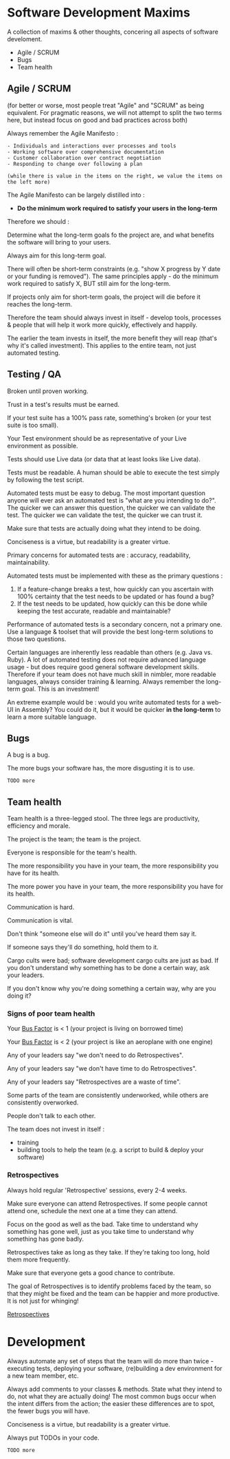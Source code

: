 # Software Development Maxims

A collection of maxims & other thoughts, concering all aspects of software develoment.

- Agile / SCRUM
- Bugs
- Team health


## Agile / SCRUM

(for better or worse, most people treat "Agile" and "SCRUM" as being equivalent. For pragmatic reasons, we will not attempt to split the two terms here, but instead focus on good and bad practices across both)

Always remember the Agile Manifesto :

```
- Individuals and interactions over processes and tools
- Working software over comprehensive documentation
- Customer collaboration over contract negotiation
- Responding to change over following a plan

(while there is value in the items on the right, we value the items on the left more)
```

The Agile Manifesto can be largely distilled into : 
- **Do the minimum work required to satisfy your users in the long-term**

Therefore we should :

Determine what the long-term goals fo the project are, and what benefits the software will bring to your users.

Always aim for this long-term goal.

There will often be short-term constraints (e.g. "show X progress by Y date or your funding is removed"). The same principles apply - do the minimum work required to satisfy X, BUT still aim for the long-term.

If projects only aim for short-term goals, the project will die before it reaches the long-term.

Therefore the team should always invest in itself - develop tools, processes & people that will help it work more quickly, effectively and happily.

The earlier the team invests in itself, the more benefit they will reap (that's why it's called investment). This applies to the entire team, not just automated testing.




## Testing / QA

Broken until proven working.

Trust in a test's results must be earned.

If your test suite has a 100% pass rate, something's broken (or your test suite is too small).

Your Test environment should be as representative of your Live environment as possible.

Tests should use Live data (or data that at least looks like Live data).

Tests must be readable. A human should be able to execute the test simply by following the test script.

Automated tests must be easy to debug. The most important question anyone will ever ask an automated test is "what are you intending to do?". The quicker we can answer this question, the quicker we can validate the test. The quicker we can validate the test, the quicker we can trust it.

Make sure that tests are actually doing what they intend to be doing.

Conciseness is a virtue, but readability is a greater virtue.

Primary concerns for automated tests are : accuracy, readability, maintainability. 

Automated tests must be implemented with these as the primary questions : 
1) If a feature-change breaks a test, how quickly can you ascertain with 100% certainty that the test needs to be updated or has found a bug?
2) If the test needs to be updated, how quickly can this be done while keeping the test accurate, readable and maintainable?

Performance of automated tests is a secondary concern, not a primary one. Use a language & toolset that will provide the best long-term solutions to those two questions. 

Certain languages are inherently less readable than others (e.g. Java vs. Ruby). A lot of automated testing does not require advanced language usage - but does require good general software development skills. Therefore if your team does not have much skill in nimbler, more readable languages, always consider training & learning. Always remember the long-term goal. This is an investment!

An extreme example would be : would you write automated tests for a web-UI in Assembly? You could do it, but it would be quicker **in the long-term** to learn a more suitable language.





## Bugs

A bug is a bug.

The more bugs your software has, the more disgusting it is to use.

`TODO more`
















## Team health

Team health is a three-legged stool. The three legs are productivity, efficiency and morale. 

The project is the team; the team is the project.

Everyone is responsible for the team's health.

The more responsibility you have in your team, the more responsibility you have for its health.

The more power you have in your team, the more responsibility you have for its health.

Communication is hard.

Communication is vital.

Don't think "someone else will do it" until you've heard them say it.

If someone says they'll do something, hold them to it.

Cargo cults were bad; software development cargo cults are just as bad. If you don't understand why something has to be done a certain way, ask your leaders.

If you don't know why you're doing something a certain way, why are you doing it?

### Signs of poor team health

Your [Bus Factor](https://en.wikipedia.org/wiki/Bus_factor) is < 1 (your project is living on borrowed time)

Your [Bus Factor](https://en.wikipedia.org/wiki/Bus_factor) is < 2 (your project is like an aeroplane with one engine)

Any of your leaders say "we don't need to do Retrospectives".

Any of your leaders say "we don't have time to do Retrospectives".

Any of your leaders say "Retrospectives are a waste of time".

Some parts of the team are consistently underworked, while others are consistently overworked.

People don't talk to each other.

The team does not invest in itself :
 - training
 - building tools to help the team (e.g. a script to build & deploy your software)

### Retrospectives

Always hold regular 'Retrospective' sessions, every 2-4 weeks.

Make sure everyone can attend Retrospectives. If some people cannot attend one, schedule the next one at a time they can attend.

Focus on the good as well as the bad. Take time to understand why something has gone well, just as you take time to understand why something has gone badly.

Retrospectives take as long as they take. If they're taking too long, hold them more frequently.

Make sure that everyone gets a good chance to contribute.

The goal of Retrospectives is to identify problems faced by the team, so that they might be fixed and the team can be happier and more productive. It is not just for whinging!

[Retrospectives](https://github.com/RMorrisby/software_dev_maxims/blob/master/Retrospectives.md)

# Development

Always automate any set of steps that the team will do more than twice - executing tests, deploying your software, (re)building a dev environment for a new team member, etc.

Always add comments to your classes & methods. State what they intend to do, not what they are actually doing! The most common bugs occur when the intent differs from the action; the easier these differences are to spot, the fewer bugs you will have.

Conciseness is a virtue, but readability is a greater virtue.

Always put TODOs in your code.

`TODO more`